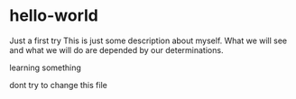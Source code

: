 # hello-world
Just a first try
This is just some description about myself. What we will see and what we will do are depended by our determinations.

learning something



dont try to change this file